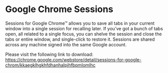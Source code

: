 Google Chrome Sessions
==============

Sessions for Google Chrome™ allows you to save all tabs in your current window into a single session for recalling later.  If you've got a bunch of tabs open, all related to a single focus, you can shelve the session and close the tabs or entire window, and single-click to restore it.  Sessions are shared across any machine signed into the same Google account.

Please visit the following link to download: https://chrome.google.com/webstore/detail/sessions-for-google-chrom/kkaegklhgkhfdhanhalpjhfbpmlomlhc
